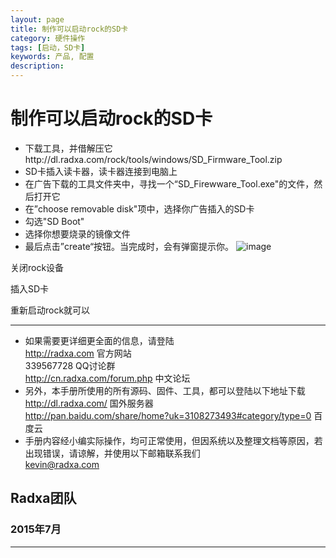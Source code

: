 ```yaml
---
layout: page
title: 制作可以启动rock的SD卡
category: 硬件操作
tags: [启动，SD卡]
keywords: 产品, 配置
description:
---
```



# 制作可以启动rock的SD卡  



* 下载工具，并借解压它http://dl.radxa.com/rock/tools/windows/SD_Firmware_Tool.zip  
* SD卡插入读卡器，读卡器连接到电脑上  
* 在广告下载的工具文件夹中，寻找一个“SD_Firewware_Tool.exe"的文件，然后打开它  
* 在”choose removable disk"项中，选择你广告插入的SD卡  
* 勾选"SD Boot"  
* 选择你想要烧录的镜像文件  
* 最后点击”create“按钮。当完成时，会有弹窗提示你。
![image](http://radxa.com/mw/images/b/bb/Boot_sdcard_1.jpg)  


关闭rock设备  

插入SD卡  

重新启动rock就可以  




--------------------------------------------------------------------
* 如果需要更详细更全面的信息，请登陆  
	http://radxa.com  						官方网站  
	339567728         						QQ讨论群  
	http://cn.radxa.com/forum.php					中文论坛  
* 另外，本手册所使用的所有源码、固件、工具，都可以登陆以下地址下载  
	http://dl.radxa.com/                             	      国外服务器  
	http://pan.baidu.com/share/home?uk=3108273493#category/type=0	 百度云  
* 手册内容经小编实际操作，均可正常使用，但因系统以及整理文档等原因，若出现错误，请谅解，并使用以下邮箱联系我们  
	kevin@radxa.com  

## Radxa团队  

### 2015年7月  
--------------------------------------------------------------------
